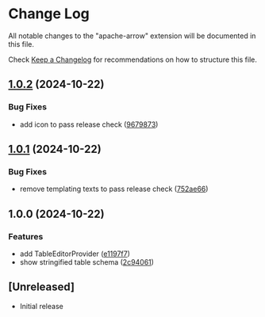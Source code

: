 # Change Log

All notable changes to the "apache-arrow" extension will be documented in this
file.

Check [Keep a Changelog](http://keepachangelog.com/) for recommendations on how
to structure this file.

## [1.0.2](https://github.com/seanwu1105/vscode-apache-arrow/compare/v1.0.1...v1.0.2) (2024-10-22)


### Bug Fixes

* add icon to pass release check ([9679873](https://github.com/seanwu1105/vscode-apache-arrow/commit/96798738c21a9539cf6baa29b8465567531365be))

## [1.0.1](https://github.com/seanwu1105/vscode-apache-arrow/compare/v1.0.0...v1.0.1) (2024-10-22)


### Bug Fixes

* remove templating texts to pass release check ([752ae66](https://github.com/seanwu1105/vscode-apache-arrow/commit/752ae664afb6c20e254be4943887a7c850b4a8ad))

## 1.0.0 (2024-10-22)


### Features

* add TableEditorProvider ([e1197f7](https://github.com/seanwu1105/vscode-apache-arrow/commit/e1197f7c9e75bd46f332ed2aec8c61e7d396ce43))
* show stringified table schema ([2c94061](https://github.com/seanwu1105/vscode-apache-arrow/commit/2c940613391bbecd1d0ceafde0d0513a2ea6b1c9))

## [Unreleased]

- Initial release
